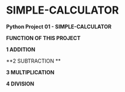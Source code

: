 # SIMPLE-CALCULATOR

**Python Project 01 - SIMPLE-CALCULATOR**

**FUNCTION OF THIS PROJECT**

**1 ADDITION**

**2 SUBTRACTION **

**3 MULTIPLICATION**

**4 DIVISION**

